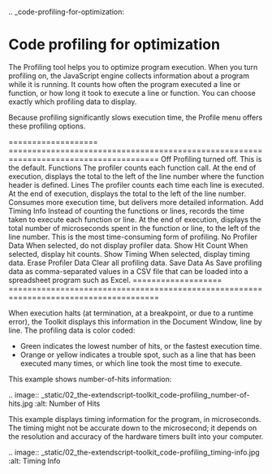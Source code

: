 .. _code-profiling-for-optimization:

Code profiling for optimization
===============================
The Profiling tool helps you to optimize program execution. When you turn profiling on, the JavaScript
engine collects information about a program while it is running. It counts how often the program
executed a line or function, or how long it took to execute a line or function. You can choose exactly which
profiling data to display.

Because profiling significantly slows execution time, the Profile menu offers these profiling options.

===================  ======================================================================================
Off                  Profiling turned off. This is the default.
Functions            The profiler counts each function call. At the end of execution, displays the total to
                     the left of the line number where the function header is defined.
Lines                The profiler counts each time each line is executed. At the end of execution,
                     displays the total to the left of the line number.
                     Consumes more execution time, but delivers more detailed information.
Add Timing Info      Instead of counting the functions or lines, records the time taken to execute each
                     function or line. At the end of execution, displays the total number of
                     microseconds spent in the function or line, to the left of the line number.
                     This is the most time-consuming form of profiling.
No Profiler Data     When selected, do not display profiler data.
Show Hit Count       When selected, display hit counts.
Show Timing          When selected, display timing data.
Erase Profiler Data  Clear all profiling data.
Save Data As         Save profiling data as comma-separated values in a CSV file that can be loaded
                     into a spreadsheet program such as Excel.
===================  ======================================================================================

When execution halts (at termination, at a breakpoint, or due to a runtime error), the Toolkit displays this
information in the Document Window, line by line. The profiling data is color coded:

- Green indicates the lowest number of hits, or the fastest execution time.
- Orange or yellow indicates a trouble spot, such as a line that has been executed many times, or which
  line took the most time to execute.

This example shows number-of-hits information:

.. image:: _static/02_the-extendscript-toolkit_code-profiling_number-of-hits.jpg
   :alt: Number of Hits

This example displays timing information for the program, in microseconds. The timing might not be
accurate down to the microsecond; it depends on the resolution and accuracy of the hardware timers built
into your computer.

.. image:: _static/02_the-extendscript-toolkit_code-profiling_timing-info.jpg
   :alt: Timing Info
